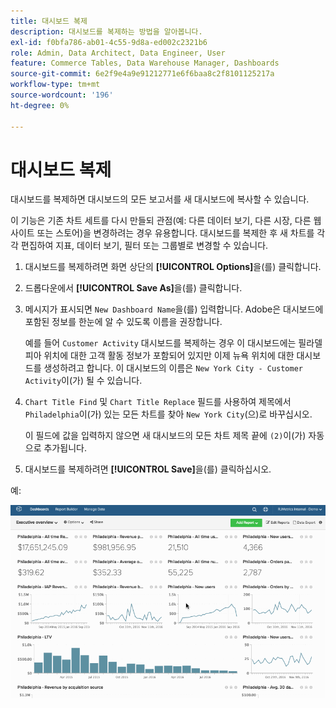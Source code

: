```yaml
---
title: 대시보드 복제
description: 대시보드를 복제하는 방법을 알아봅니다.
exl-id: f0bfa786-ab01-4c55-9d8a-ed002c2321b6
role: Admin, Data Architect, Data Engineer, User
feature: Commerce Tables, Data Warehouse Manager, Dashboards
source-git-commit: 6e2f9e4a9e91212771e6f6baa8c2f8101125217a
workflow-type: tm+mt
source-wordcount: '196'
ht-degree: 0%

---
```


# 대시보드 복제

대시보드를 복제하면 대시보드의 모든 보고서를 새 대시보드에 복사할 수 있습니다.

이 기능은 기존 차트 세트를 다시 만들되 관점(예: 다른 데이터 보기, 다른 시장, 다른 웹 사이트 또는 스토어)을 변경하려는 경우 유용합니다. 대시보드를 복제한 후 새 차트를 각각 편집하여 지표, 데이터 보기, 필터 또는 그룹별로 변경할 수 있습니다.

1. 대시보드를 복제하려면 화면 상단의 **[!UICONTROL Options]**&#x200B;을(를) 클릭합니다.

1. 드롭다운에서 **[!UICONTROL Save As]**&#x200B;을(를) 클릭합니다.

1. 메시지가 표시되면 `New Dashboard Name`을(를) 입력합니다. Adobe은 대시보드에 포함된 정보를 한눈에 알 수 있도록 이름을 권장합니다.

   예를 들어 `Customer Activity` 대시보드를 복제하는 경우 이 대시보드에는 필라델피아 위치에 대한 고객 활동 정보가 포함되어 있지만 이제 뉴욕 위치에 대한 대시보드를 생성하려고 합니다. 이 대시보드의 이름은 `New York City - Customer Activity`이(가) 될 수 있습니다.

1. `Chart Title Find` 및 `Chart Title Replace` 필드를 사용하여 제목에서 `Philadelphia`이(가) 있는 모든 차트를 찾아 `New York City`(으)로 바꾸십시오.

   이 필드에 값을 입력하지 않으면 새 대시보드의 모든 차트 제목 끝에 `(2)`이(가) 자동으로 추가됩니다.

1. 대시보드를 복제하려면 **[!UICONTROL Save]**&#x200B;을(를) 클릭하십시오.

예:

![대시보드 복제](../../assets/datgif.gif)
